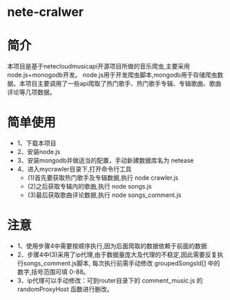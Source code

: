 # nete-cralwer

# 简介
  本项目是基于netecloudmusicapi开源项目所做的音乐爬虫,主要采用node.js+monogodb开发。
  node.js用于开发爬虫脚本,mongodb用于存储爬虫数据。本项目主要调用了一些api爬取了热门歌手、热门歌手专辑、专辑歌曲、歌曲评论等几项数据。

# 简单使用
 * 1、下载本项目
 * 2、安装node.js
 * 3、安装mongodb并做适当的配置，手动新建数据库名为 netease
 * 4、进入mycrawler目录下,打开命令行工具
    * (1)首先要获取热门歌手及专辑数据,执行 node crawler.js
    * (2)之后获取专辑内的歌曲,执行 node songs.js
    * (3)最后获取歌曲评论数据,执行 node songs_comment.js

# 注意
 * 1、使用步骤4中需要按顺序执行,因为后面爬取的数据依赖于前面的数据
 * 2、步骤4中(3)采用了ip代理,由于数据量庞大及代理的不稳定,因此需要反复执行songs_comment.js脚本,
     每次执行前需手动修改 groupedSongsId[] 中的数字,括号范围可填 0-88。
 * 3、ip代理可以手动修改：可到router目录下的 comment_music.js 的 randomProxyHost 函数进行删改。



